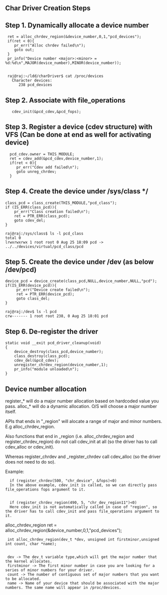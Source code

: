
Char Driver Creation Steps
----------------------------

Step 1. Dynamically allocate a device number 
---------------------------------------------

     ret = alloc_chrdev_region(&device_number,0,1,"pcd_devices");
     if(ret < 0){
        pr_err("Alloc chrdev failed\n");
        goto out;
     }
     pr_info("Device number <major>:<minor> = %d:%d\n",MAJOR(device_number),MINOR(device_number));


     raj@raj:~/ldd/charDriver$ cat /proc/devices
       Character devices:
          238 pcd_devices



Step 2. Associate with file_operations 
---------------------------------------
       cdev_init(&pcd_cdev,&pcd_fops);


Step 3. Register a device (cdev structure) with VFS (Can be done at end as well for activating device)
----------------------------------------------------

      pcd_cdev.owner = THIS_MODULE;
      ret = cdev_add(&pcd_cdev,device_number,1);
      if(ret < 0){
         pr_err("Cdev add failed\n");
         goto unreg_chrdev;
      }



Step 4. Create the device under /sys/class */
---------------------------------------------- 
       
    class_pcd = class_create(THIS_MODULE,"pcd_class");
    if (IS_ERR(class_pcd)){
        pr_err("Class creation failed\n");
        ret = PTR_ERR(class_pcd);
        goto cdev_del;
    }

    raj@raj:/sys/class$ ls -l pcd_class
    total 0
    lrwxrwxrwx 1 root root 0 Aug 25 18:09 pcd -> ../../devices/virtual/pcd_class/pcd


Step 5. Create the device under /dev (as below /dev/pcd)
---------------------------------------------------------
        
    device_pcd = device_create(class_pcd,NULL,device_number,NULL,"pcd");
    if(IS_ERR(device_pcd)){
         pr_err("Device create failed\n");
         ret = PTR_ERR(device_pcd);
         goto class_del;
    }

    raj@raj:/dev$ ls -l pcd
    crw------- 1 root root 238, 0 Aug 25 18:01 pcd


Step 6. De-register the driver
------------------------------

    static void __exit pcd_driver_cleanup(void)
    {
        device_destroy(class_pcd,device_number);
        class_destroy(class_pcd);
        cdev_del(&pcd_cdev);
        unregister_chrdev_region(device_number,1);
        pr_info("module unloaded\n");
    }
    


Device number allocation
----------------------------

register_* will do a major number allocation based on hardcoded value you pass. 
alloc_* will do a dynamic allocation. O/S will choose a major number itself.

APIs that ends in "_region" will alocate a range of major and minor numbers. E.g alloc_chrdev_region.


Also functions that end in _region (i.e. alloc_chrdev_region and register_chrdev_region) do not call cdev_init at all (so the driver has to call cdev_alloc or cdev_init).

Whereas register_chrdev and _register_chrdev call cdev_alloc (so the driver does not need to do so).

Example:

      if (register_chrdev(500, "chr_device", &fops)<0)             
      In the above example, cdev_init is called, so we can directly pass file_operations fops argument to it.
      
      
      if (register_chrdev_region(490, 5, "chr_dev_region11")<0) 
      Here cdev_init is not automatically called in case of "region", so the driver has to call cdev_init and pass file_operations argument to it.
      

alloc_chrdev_region
     ret = alloc_chrdev_region(&device_number,0,1,"pcd_devices");
     
     int alloc_chrdev_region(dev_t *dev, unsigned int firstminor,unsigned int count, char *name);


     dev -> The dev_t variable type,which will get the major number that the kernel allocates.
     firstminor -> The first minor number in case you are looking for a series of minor numbers for your driver.
     count -> The number of contiguous set of major numbers that you want to be allocated.
     name -> Name of your device that should be associated with the major numbers. The same name will appear in /proc/devices.
 
